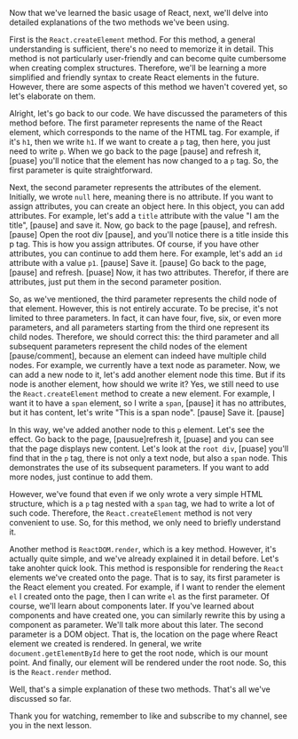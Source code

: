 Now that we've learned the basic usage of React, next, we'll delve into detailed explanations of the two methods we've been using.

First is the `React.createElement` method. For this method, a general understanding is sufficient, there's no need to memorize it in detail. This method is not particularly user-friendly and can become quite cumbersome when creating complex structures. Therefore, we'll be learning a more simplified and friendly syntax to create React elements in the future. However, there are some aspects of this method we haven't covered yet, so let's elaborate on them.

Alright, let's go back to our code. We have discussed the parameters of this method before. The first parameter represents the name of the React element, which corresponds to the name of the HTML tag. For example, if it's `h1`, then we write `h1`. If we want to create a `p` tag, then here, you just need to write `p`. When we go back to the page [pause] and refresh it, [puase] you'll notice that the element has now changed to a `p` tag. So, the first parameter is quite straightforward.

Next, the second parameter represents the attributes of the element. Initially, we wrote `null` here, meaning there is no attribute. If you want to assign attributes, you can create an object here. In this object, you can add attributes. For example, let's add a `title` attribute with the value "I am the title", [pause] and save it. Now, go back to the page [pause], and refresh. [pause] Open the root div [pause], and you'll notice there is a title inside this p tag. This is how you assign attributes. Of course, if you have other attributes, you can continue to add them here. For example, let's add an `id` attribute with a value `p1`. [pause] Save it. [pause] Go back to the page, [pause] and refresh. [puase] Now, it has two attributes. Therefor, if there are attributes, just put them in the second parameter position.

So, as we've mentioned, the third parameter represents the child node of that element. However, this is not entirely accurate. To be precise, it's not limited to three parameters. In fact, it can have four, five, six, or even more parameters, and all parameters starting from the third one represent its child nodes. Therefore, we should correct this: the third parameter and all subsequent parameters represent the child nodes of the element [pause/comment], because an element can indeed have multiple child nodes. For example, we currently have a text node as parameter. Now, we can add a new node to it, let's add another element node this time. But if its node is another element, how should we write it? Yes, we still need to use the `React.createElement` method to create a new element. For example, I want it to have a `span` element, so I write a `span`, [pause] it has no attributes, but it has content, let's write "This is a span node". [pause] Save it. [pause]

In this way, we've added another node to this `p` element. Let's see the effect. Go back to the page, [pausue]refresh it, [puase] and you can see that the page displays new content. Let's look at the `root div`, [puase] you'll find that in the `p` tag, there is not only a text node, but also a `span` node. This demonstrates the use of its subsequent parameters. If you want to add more nodes, just continue to add them.

However, we've found that even if we only wrote a very simple HTML structure, which is a `p` tag nested with a `span` tag, we had to write a lot of such code. Therefore, the `React.createElement` method is not very convenient to use. So, for this method, we only need to briefly understand it.

Another method is `ReactDOM.render`, which is a key method. However, it's actually quite simple, and we've already explained it in detail before. Let's take anohter quick look. This method is responsible for rendering the `React` elements we've created onto the page. That is to say, its first parameter is the React element you created. For example, if I want to render the element `el` I created onto the page, then I can write `el` as the first parameter. Of course, we'll learn about components later. If you've learned about components and have created one, you can similarly rewrite this by using a component as parameter. We'll talk more about this later. The second parameter is a DOM object. That is, the location on the page where React element we created is rendered. In general, we write `document.getElementById` here to get the root node, which is our mount point. And finally, our element will be rendered under the root node. So, this is the `React.render` method.

Well, that's a simple explanation of these two methods. That's all we've discussed so far.

Thank you for watching, remember to like and subscribe to my channel, see you in the next lesson.
